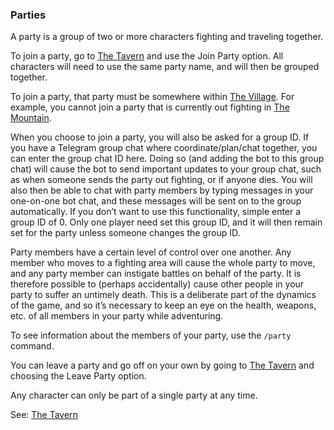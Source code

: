### Parties
A party is a group of two or more characters fighting and traveling together.

To join a party, go to [The Tavern](locations/tavern/index.md) and use the Join Party option. All characters will need to use the same party
  name, and will then be grouped together.

To join a party, that party must be somewhere within [The Village](locations/village_square/index.md). For example, you cannot join a party that is
  currently out fighting in [The Mountain](locations/mountain/index.md).

When you choose to join a party, you will also be asked for a group ID. If you have a Telegram group chat where
  coordinate/plan/chat together, you can enter the group chat ID here. Doing so (and adding the bot to this group
  chat) will cause the bot to send important updates to your group chat, such as when someone sends the party out
  fighting, or if anyone dies. You will also then be able to chat with party members by typing messages in your
  one-on-one bot chat, and these messages will be sent on to the group automatically. If you don’t want to use this
  functionality, simple enter a group ID of 0. Only one player need set this group ID, and it will then remain set for
  the party unless someone changes the group ID.

Party members have a certain level of control over one another. Any member who moves to a fighting area will cause
  the whole party to move, and any party member can instigate battles on behalf of the party. It is therefore possible
  to (perhaps accidentally) cause other people in your party to suffer an untimely death. This is a deliberate part of
  the dynamics of the game, and so it’s necessary to keep an eye on the health, weapons, etc. of all members in your
  party while adventuring.

To see information about the members of your party, use the `/party` command.

You can leave a party and go off on your own by going to [The Tavern](locations/tavern/index.md) and choosing the Leave Party option.

Any character can only be part of a single party at any time.

See: [The Tavern](locations/tavern/index.md)


